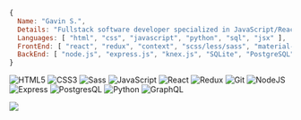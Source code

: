 ```js
{
  Name: "Gavin S.",
  Details: "Fullstack software developer specialized in JavaScript/React",
  Languages: [ "html", "css", "javascript", "python", "sql", "jsx" ],
  FrontEnd: [ "react", "redux", "context", "scss/less/sass", "material-ui", "styled-components" ],
  BackEnd: [ "node.js", "express.js", "knex.js", "SQLite", "PostgreSQL" ]
}
```
![HTML5](https://img.shields.io/badge/-HTML5-000000?style=flat&logo=html5)
![CSS3](https://img.shields.io/badge/-CSS3-000000?style=flat&logo=css3)
![Sass](https://img.shields.io/badge/-Sass-000000?style=flat&logo=sass)
![JavaScript](https://img.shields.io/badge/-JavaScript-000000?style=flat&logo=javascript)
![React](https://img.shields.io/badge/-React-000000?style=flat&logo=react)
![Redux](https://img.shields.io/badge/-Redux-000000?style=flat&logo=redux)
![Git](https://img.shields.io/badge/-Git-000000?style=flat&logo=git)
![NodeJS](https://img.shields.io/badge/-NodeJS-000000?style=flat&logo=nodejs)
![Express](https://img.shields.io/badge/-Express-000000?style=flat&logo=express)
![PostgresQL](https://img.shields.io/badge/-PostgresQL-000000?style=flat&logo=postgresql)
![Python](https://img.shields.io/badge/-Python-000000?style=flat&logo=python)
![GraphQL](https://img.shields.io/badge/-GraphQL-000000?style=flat&logo=graphql)

<img src="https://github-readme-stats.vercel.app/api/top-langs?username=stahlgazer&layout=compact"/>


